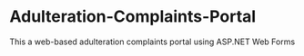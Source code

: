# Adulteration-Complaints-Portal
This a web-based adulteration complaints portal using ASP.NET Web Forms
